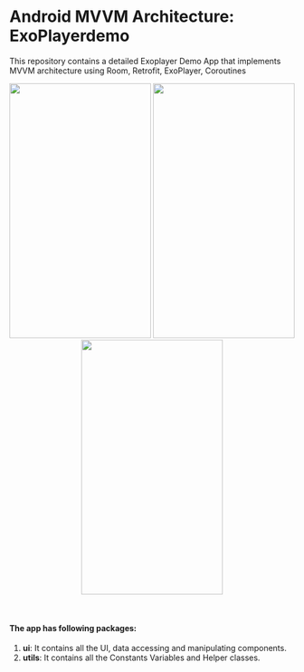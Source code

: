 # Android MVVM Architecture: ExoPlayerdemo

This repository contains a detailed Exoplayer Demo App that implements MVVM architecture using Room, Retrofit, ExoPlayer, Coroutines

<p align="center">
  <img src="https://user-images.githubusercontent.com/22370132/102864259-d1594a00-4459-11eb-99ab-ac07b98b051a.png" width="250" height="450">
  <img src="https://user-images.githubusercontent.com/22370132/102864296-e59d4700-4459-11eb-92e9-52a6d54748a3.png" width="250" height="450">
  <img src="https://user-images.githubusercontent.com/22370132/102864349-fc439e00-4459-11eb-9174-026b02011131.png" width="250" height="450">
</p>

<br>


#### The app has following packages:
1. **ui**: It contains all the UI, data accessing and manipulating components.
2. **utils**: It contains all the Constants Variables and Helper classes.
